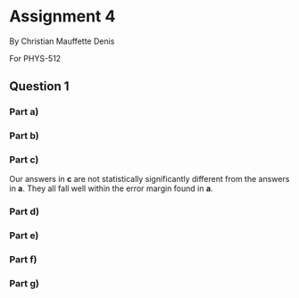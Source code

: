 # Assignment 4

By Christian Mauffette Denis

For PHYS-512

## Question 1

### Part a)

### Part b)

### Part c)

Our answers in **c** are not statistically significantly different from the answers in **a**. They all fall well within the error margin found in **a**.

### Part d)

### Part e)

### Part f)

### Part g)
